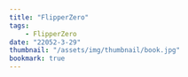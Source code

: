 ```yaml
---
title: "FlipperZero"
tags:
    - FlipperZero
date: "22052-3-29"
thumbnail: "/assets/img/thumbnail/book.jpg"
bookmark: true
---
```


